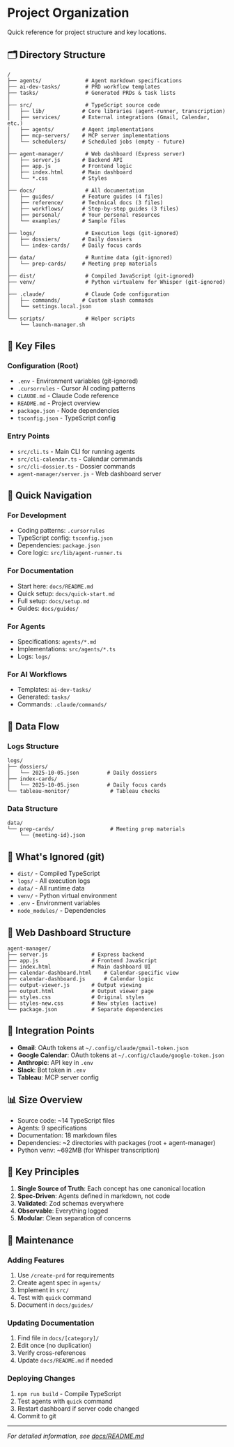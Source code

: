 # Project Organization

Quick reference for project structure and key locations.

## 🗂️ Directory Structure

```
/
├── agents/              # Agent markdown specifications
├── ai-dev-tasks/        # PRD workflow templates  
├── tasks/               # Generated PRDs & task lists
│
├── src/                 # TypeScript source code
│   ├── lib/            # Core libraries (agent-runner, transcription)
│   ├── services/       # External integrations (Gmail, Calendar, etc.)
│   ├── agents/         # Agent implementations
│   ├── mcp-servers/    # MCP server implementations
│   └── schedulers/     # Scheduled jobs (empty - future)
│
├── agent-manager/       # Web dashboard (Express server)
│   ├── server.js       # Backend API
│   ├── app.js          # Frontend logic
│   ├── index.html      # Main dashboard
│   └── *.css           # Styles
│
├── docs/                # All documentation
│   ├── guides/         # Feature guides (4 files)
│   ├── reference/      # Technical docs (3 files)
│   ├── workflows/      # Step-by-step guides (3 files)
│   ├── personal/       # Your personal resources
│   └── examples/       # Sample files
│
├── logs/                # Execution logs (git-ignored)
│   ├── dossiers/       # Daily dossiers
│   └── index-cards/    # Daily focus cards
│
├── data/                # Runtime data (git-ignored)
│   └── prep-cards/     # Meeting prep materials
│
├── dist/                # Compiled JavaScript (git-ignored)
├── venv/                # Python virtualenv for Whisper (git-ignored)
│
├── .claude/             # Claude Code configuration
│   ├── commands/       # Custom slash commands
│   └── settings.local.json
│
└── scripts/             # Helper scripts
    └── launch-manager.sh
```

## 📍 Key Files

### Configuration (Root)
- `.env` - Environment variables (git-ignored)
- `.cursorrules` - Cursor AI coding patterns
- `CLAUDE.md` - Claude Code reference
- `README.md` - Project overview
- `package.json` - Node dependencies
- `tsconfig.json` - TypeScript config

### Entry Points
- `src/cli.ts` - Main CLI for running agents
- `src/cli-calendar.ts` - Calendar commands
- `src/cli-dossier.ts` - Dossier commands
- `agent-manager/server.js` - Web dashboard server

## 🎯 Quick Navigation

### For Development
- Coding patterns: `.cursorrules`
- TypeScript config: `tsconfig.json`
- Dependencies: `package.json`
- Core logic: `src/lib/agent-runner.ts`

### For Documentation
- Start here: `docs/README.md`
- Quick setup: `docs/quick-start.md`
- Full setup: `docs/setup.md`
- Guides: `docs/guides/`

### For Agents
- Specifications: `agents/*.md`
- Implementations: `src/agents/*.ts`
- Logs: `logs/`

### For AI Workflows
- Templates: `ai-dev-tasks/`
- Generated: `tasks/`
- Commands: `.claude/commands/`

## 🔄 Data Flow

### Logs Structure
```
logs/
├── dossiers/
│   └── 2025-10-05.json         # Daily dossiers
├── index-cards/
│   └── 2025-10-05.json         # Daily focus cards
└── tableau-monitor/             # Tableau checks
```

### Data Structure
```
data/
└── prep-cards/                  # Meeting prep materials
    └── {meeting-id}.json
```

## 🚫 What's Ignored (git)

- `dist/` - Compiled TypeScript
- `logs/` - All execution logs
- `data/` - All runtime data
- `venv/` - Python virtual environment
- `.env` - Environment variables
- `node_modules/` - Dependencies

## 🎨 Web Dashboard Structure

```
agent-manager/
├── server.js              # Express backend
├── app.js                 # Frontend JavaScript
├── index.html             # Main dashboard UI
├── calendar-dashboard.html    # Calendar-specific view
├── calendar-dashboard.js      # Calendar logic
├── output-viewer.js       # Output viewing
├── output.html            # Output viewer page
├── styles.css             # Original styles
├── styles-new.css         # New styles (active)
└── package.json           # Separate dependencies
```

## 🔌 Integration Points

- **Gmail**: OAuth tokens at `~/.config/claude/gmail-token.json`
- **Google Calendar**: OAuth tokens at `~/.config/claude/google-token.json`
- **Anthropic**: API key in `.env`
- **Slack**: Bot token in `.env`
- **Tableau**: MCP server config

## 📊 Size Overview

- Source code: ~14 TypeScript files
- Agents: 9 specifications
- Documentation: 18 markdown files
- Dependencies: ~2 directories with packages (root + agent-manager)
- Python venv: ~692MB (for Whisper transcription)

## 🎯 Key Principles

1. **Single Source of Truth**: Each concept has one canonical location
2. **Spec-Driven**: Agents defined in markdown, not code
3. **Validated**: Zod schemas everywhere
4. **Observable**: Everything logged
5. **Modular**: Clean separation of concerns

## 🔄 Maintenance

### Adding Features
1. Use `/create-prd` for requirements
2. Create agent spec in `agents/`
3. Implement in `src/`
4. Test with `quick` command
5. Document in `docs/guides/`

### Updating Documentation
1. Find file in `docs/[category]/`
2. Edit once (no duplication)
3. Verify cross-references
4. Update `docs/README.md` if needed

### Deploying Changes
1. `npm run build` - Compile TypeScript
2. Test agents with `quick` command
3. Restart dashboard if server code changed
4. Commit to git

---

*For detailed information, see [docs/README.md](docs/README.md)*
